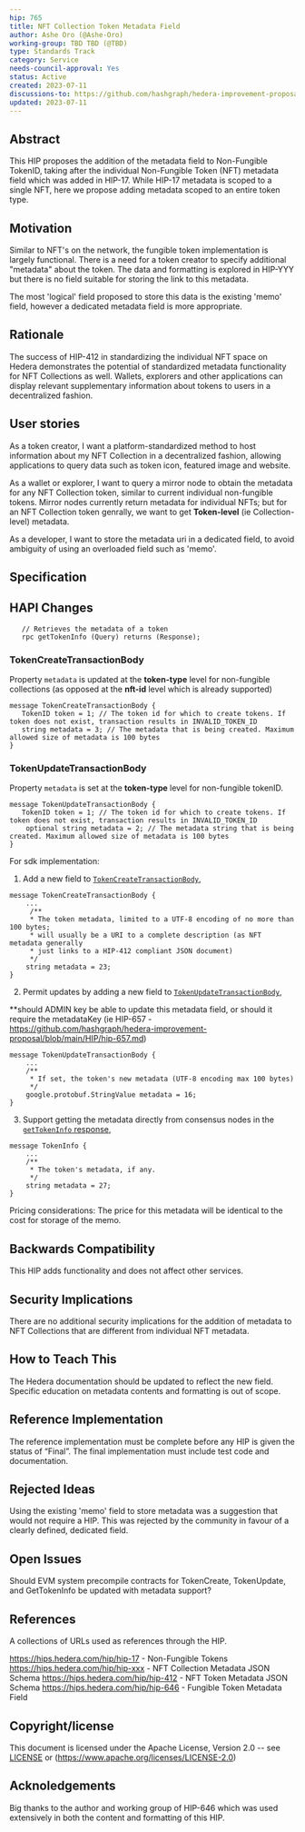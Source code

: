 ```yaml
---
hip: 765
title: NFT Collection Token Metadata Field
author: Ashe Oro (@Ashe-Oro)
working-group: TBD TBD (@TBD)
type: Standards Track
category: Service
needs-council-approval: Yes
status: Active
created: 2023-07-11
discussions-to: https://github.com/hashgraph/hedera-improvement-proposal/pull/765
updated: 2023-07-11
---
```


## Abstract

This HIP proposes the addition of the metadata field to Non-Fungible TokenID, taking after the individual Non-Fungible Token (NFT) metadata field which was added in HIP-17. While HIP-17 metadata is scoped to a single NFT, here we propose adding metadata scoped to an entire token type.

## Motivation

Similar to NFT's on the network, the fungible token implementation is largely functional. There is a need for a token creator to specify additional "metadata" about the token. The data and formatting is explored in HIP-YYY but there is no field suitable for storing the link to this metadata. 

The most 'logical' field proposed to store this data is the existing 'memo' field, however a dedicated metadata field is more appropriate.

## Rationale

The success of HIP-412 in standardizing the individual NFT space on Hedera demonstrates the potential of standardized metadata functionality for NFT Collections as well. Wallets, explorers and other applications can display relevant supplementary information about tokens to users in a decentralized fashion.

## User stories

As a token creator, I want a platform-standardized method to host information about my NFT Collection in a decentralized fashion, allowing applications to query data such as token icon, featured image and website.

As a wallet or explorer, I want to query a mirror node to obtain the metadata for any NFT Collection token, similar to current individual non-fungible tokens. Mirror nodes currently return metadata for individual NFTs; but for an NFT Collection token genrally, we want to get **Token-level** (ie Collection-level) metadata.

As a developer, I want to store the metadata uri in a dedicated field, to avoid ambiguity of using an overloaded field such as 'memo'.
  
## Specification

## HAPI Changes

```
   // Retrieves the metadata of a token
   rpc getTokenInfo (Query) returns (Response);
```

### TokenCreateTransactionBody
Property `metadata` is updated at the **token-type** level for non-fungible collections (as opposed at the **nft-id** level which is already supported)
```
message TokenCreateTransactionBody {
   TokenID token = 1; // The token id for which to create tokens. If token does not exist, transaction results in INVALID_TOKEN_ID
   string metadata = 3; // The metadata that is being created. Maximum allowed size of metadata is 100 bytes
}
```


### TokenUpdateTransactionBody
Property `metadata` is set at the **token-type** level for non-fungible tokenID.
```
message TokenUpdateTransactionBody {
   TokenID token = 1; // The token id for which to create tokens. If token does not exist, transaction results in INVALID_TOKEN_ID
    optional string metadata = 2; // The metadata string that is being created. Maximum allowed size of metadata is 100 bytes
}
```
For sdk implementation:

1. Add a new field to [`TokenCreateTransactionBody`](https://github.com/hashgraph/hedera-protobufs/blob/main/services/token_create.proto),
```
message TokenCreateTransactionBody {
    ...
     /**
     * The token metadata, limited to a UTF-8 encoding of no more than 100 bytes;
     * will usually be a URI to a complete description (as NFT metadata generally
     * just links to a HIP-412 compliant JSON document)
     */
    string metadata = 23;
}
```

2. Permit updates by adding a new field to [`TokenUpdateTransactionBody`](https://github.com/hashgraph/hedera-protobufs/blob/main/services/token_update.proto),

**should ADMIN key be able to update this metadata field, or should it require the metadataKey (ie HIP-657 - https://github.com/hashgraph/hedera-improvement-proposal/blob/main/HIP/hip-657.md)
```
message TokenUpdateTransactionBody {
    ...
    /**
     * If set, the token's new metadata (UTF-8 encoding max 100 bytes)
     */
    google.protobuf.StringValue metadata = 16;
}
```

3. Support getting the metadata directly from consensus nodes in the [`getTokenInfo` response](https://github.com/hashgraph/hedera-protobufs/blob/main/services/token_get_info.proto),
```
message TokenInfo {
    ...
    /**
     * The token's metadata, if any.
     */
    string metadata = 27;
}
```

Pricing considerations:
The price for this metadata will be identical to the cost for storage of the memo.


## Backwards Compatibility

This HIP adds functionality and does not affect other services.

## Security Implications

There are no additional security implications for the addition of metadata to NFT Collections that are different from individual NFT metadata.

## How to Teach This

The Hedera documentation should be updated to reflect the new field. Specific education on metadata contents and formatting is out of scope. 

## Reference Implementation

The reference implementation must be complete before any HIP is given the status of “Final”. The final implementation must include test code and documentation.

## Rejected Ideas

Using the existing 'memo' field to store metadata was a suggestion that would not require a HIP. This was rejected by the community in favour of a clearly defined, dedicated field.

## Open Issues

Should EVM system precompile contracts for TokenCreate, TokenUpdate, and GetTokenInfo be updated with metadata support? 
## References

A collections of URLs used as references through the HIP.

https://hips.hedera.com/hip/hip-17 - Non-Fungible Tokens
https://hips.hedera.com/hip/hip-xxx - NFT Collection Metadata JSON Schema
https://hips.hedera.com/hip/hip-412 - NFT Token Metadata JSON Schema
https://hips.hedera.com/hip/hip-646 - Fungible Token Metadata Field

## Copyright/license

This document is licensed under the Apache License, Version 2.0 -- see [LICENSE](../LICENSE) or (https://www.apache.org/licenses/LICENSE-2.0)

## Acknoledgements
Big thanks to the author and working group of HIP-646 which was used extensively in both the content and formatting of this HIP. 
